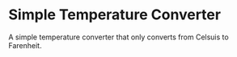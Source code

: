 # Simple Temperature Converter

A simple temperature converter that only converts from Celsuis to Farenheit.
